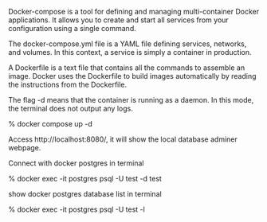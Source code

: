 Docker-compose is a tool for defining and managing multi-container Docker applications. It allows you to create and start all services from your
configuration using a single command.

The docker-compose.yml file is a YAML file defining services, networks, and volumes. In this context, a service is simply a container in production.

A Dockerfile is a text file that contains all the commands to assemble an image. Docker uses the Dockerfile to build images automatically by reading the
instructions from the Dockerfile.

The flag -d means that the container is running as a daemon. In this mode, the terminal does not output any logs.

% docker compose up -d

Access http://localhost:8080/, it will show the local database adminer webpage.

Connect with docker postgres in terminal

% docker exec -it postgres psql -U test -d test

show docker postgres database list in terminal

% docker exec -it postgres psql -U test -l 
